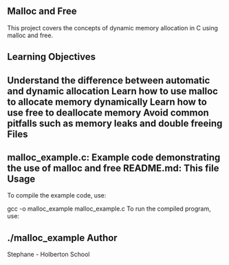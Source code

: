 Malloc and Free
---
This project covers the concepts of dynamic memory allocation in C using malloc and free.

Learning Objectives
---
Understand the difference between automatic and dynamic allocation
Learn how to use malloc to allocate memory dynamically
Learn how to use free to deallocate memory
Avoid common pitfalls such as memory leaks and double freeing
Files
---
malloc_example.c: Example code demonstrating the use of malloc and free
README.md: This file
Usage
---
To compile the example code, use:

gcc -o malloc_example malloc_example.c
To run the compiled program, use:

./malloc_example
Author
---
Stephane - Holberton School